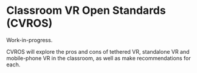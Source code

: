 # Classroom VR Open Standards (CVROS)

Work-in-progress.

CVROS will explore the pros and cons of tethered VR, standalone VR and mobile-phone VR in the classroom, as well as make recommendations for each.
